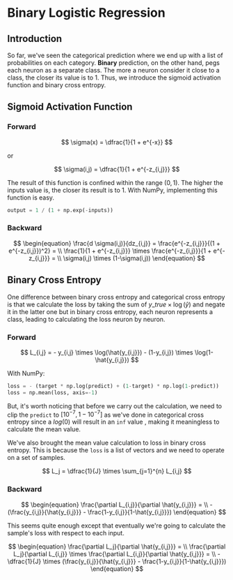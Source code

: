 # Binary Logistic Regression

## Introduction

So far, we've seen the categorical prediction where we end up with a
list of probabilities on each category. **Binary** prediction, on the
other hand, pegs each neuron as a separate class. The more a neuron
consider it close to a class, the closer its value is to 1. Thus, we
introduce the sigmoid activation function and binary cross entropy.

## Sigmoid Activation Function

### Forward

$$
\sigma(x) = \dfrac{1}{1 + e^{-x}}
$$

or

$$
\sigma(i,j) = \dfrac{1}{1 + e^{-z_{i,j}}}
$$

The result of this function is confined within the range $(0, 1)$. The
higher the inputs value is, the closer its result is to 1. With NumPy,
implementing this function is easy.

```Python
output = 1 / (1 + np.exp(-inputs))
```

### Backward

$$
\begin{equation}
\frac{d \sigma(i,j)}{dz_{i,j}} = \frac{e^{-z_{i,j}}}{(1 + e^{-z_{i,j}})^2} = \\
\frac{1}{1 + e^{-z_{i,j}}} \times \frac{e^{-z_{i,j}}}{1 + e^{-z_{i,j}}} = \\
\sigma(i,j) \times (1-\sigma(i,j))
\end{equation}
$$

## Binary Cross Entropy

One difference between binary cross entropy and categorical cross
entropy is that we calculate the loss by taking the sum of $y\_true
 \times \log(\hat{y})$ and negate it in the latter one but in binary
cross entropy, each neuron represents a class, leading to calculating
the loss neuron by neuron.

### Forward

$$
L_{i,j} = - y_{i,j} \times \log(\hat{y_{i,j}}) - (1-y_{i,j}) \times \log(1-\hat{y_{i,j}})
$$

With NumPy:

```Python
loss = - (target * np.log(predict) + (1-target) * np.log(1-predict))
loss = np.mean(loss, axis=-1)
```

But, it's worth noticing that before we carry out the calculation, we
need to clip the `predict` to $[10^{-7}, 1-10^{-7}]$ as we've done in
categorical cross entropy since a $log(0)$ will result in an `inf` value
, making it meaningless to calculate the mean value.

We've also brought the mean value calculation to loss in binary cross
entropy. This is because the `loss` is a list of vectors and we need
to operate on a set of samples.

$$
L_j = \dfrac{1}{J} \times \sum_{j=1}^{n} L_{i,j}
$$

### Backward

$$
\begin{equation}
\frac{\partial L_{i,j}}{\partial \hat{y_{i,j}}} = \\
-(\frac{y_{i,j}}{\hat{y_{i,j}}} - \frac{1-y_{i,j}}{1-\hat{y_{i,j}}})
\end{equation}
$$

This seems quite enough except that eventually we're going to calculate
the sample's loss with respect to each input.

$$
\begin{equation}
\frac{\partial L_j}{\partial \hat{y_{i,j}}} = \\
\frac{\partial L_j}{\partial L_{i,j}} \times \frac{\partial L_{i,j}}{\partial \hat{y_{i,j}}} = \\
-\dfrac{1}{J} \times (\frac{y_{i,j}}{\hat{y_{i,j}}} - \frac{1-y_{i,j}}{1-\hat{y_{i,j}}})
\end{equation}
$$
